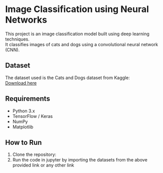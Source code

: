 # Image Classification using Neural Networks

This project is an image classification model built using deep learning techniques.  
It classifies images of cats and dogs using a convolutional neural network (CNN).

## Dataset
The dataset used is the Cats and Dogs dataset from Kaggle:  
[Download here](https://www.kaggle.com/datasets/tongpython/cat-and-dog)

## Requirements
- Python 3.x
- TensorFlow / Keras
- NumPy
- Matplotlib

## How to Run
1. Clone the repository:
2. Run the code in jupyter by importing the datasets from the above provided link or any other link 



